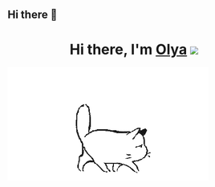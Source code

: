 ## Hi there 👋

<h1 align="center">Hi there, I'm <a href="https://github.com/Olya-Leb" target="_blank">Olya</a> 
<img src="https://github.com/blackcater/blackcater/raw/main/images/Hi.gif" height="32"/></h1>

<img src="https://github.com/Olya-Leb/Olya-Leb/blob/main/cat.gif" alt="The Unlimited" widht="600">
